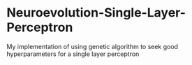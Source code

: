 # Neuroevolution-Single-Layer-Perceptron
My implementation of using genetic algorithm to seek good hyperparameters for a single layer perceptron
